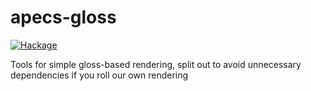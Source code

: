 # apecs-gloss
[![Hackage](https://img.shields.io/hackage/v/apecs-gloss.svg)](https://hackage.haskell.org/package/apecs-gloss)

Tools for simple gloss-based rendering, split out to avoid unnecessary dependencies if you roll our own rendering
